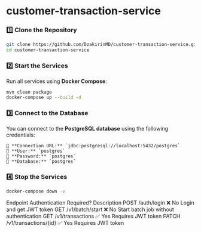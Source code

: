# customer-transaction-service

### 1️⃣ Clone the Repository
```sh
git clone https://github.com/DzakirinMD/customer-transaction-service.git
cd customer-transaction-service
```

### 2️⃣ Start the Services
Run all services using **Docker Compose**:
```sh
mvn clean package
docker-compose up --build -d
```

### 3️⃣ Connect to the Database
You can connect to the **PostgreSQL database** using the following credentials:

```
🔗 **Connection URL:** `jdbc:postgresql://localhost:5432/postgres`
👤 **User:** `postgres`
🔑 **Password:** `postgres`
📂 **Database:** `postgres`
```

### 4️⃣ Stop the Services
```sh
docker-compose down -v 
```


Endpoint	Authentication Required?	Description
POST /auth/login	❌ No	Login and get JWT token
GET /v1/batch/start	❌ No	Start batch job without authentication
GET /v1/transactions	✅ Yes	Requires JWT token
PATCH /v1/transactions/{id}	✅ Yes	Requires JWT token
